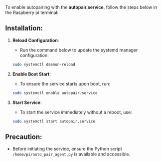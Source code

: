 To enable autopairing with the **autopair.service**, follow the steps below in the Raspberry pi terminal:

## Installation:

1. **Reload Configuration**: 
    - Run the command below to update the systemd manager configuration:
    ```bash
    sudo systemctl daemon-reload
    ```

2. **Enable Boot Start**: 
    - To ensure the service starts upon boot, run:
    ```bash
    sudo systemctl enable autopair.service
    ```

3. **Start Service**: 
    - To start the service immediately without a reboot, use:
    ```bash
    sudo systemctl start autopair.service
    ```

## Precaution:
- Before initiating the service, ensure the Python script `/home/pi/auto_pair_agent.py` is available and accessible.

